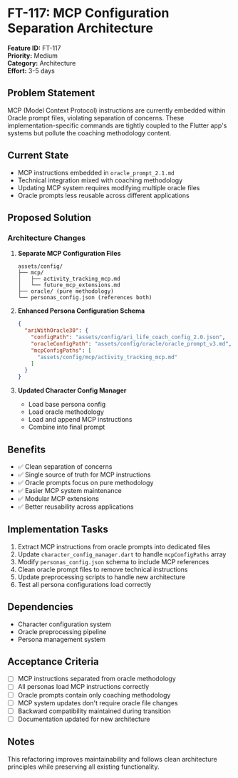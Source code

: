 # FT-117: MCP Configuration Separation Architecture

**Feature ID:** FT-117  
**Priority:** Medium  
**Category:** Architecture  
**Effort:** 3-5 days  

## Problem Statement

MCP (Model Context Protocol) instructions are currently embedded within Oracle prompt files, violating separation of concerns. These implementation-specific commands are tightly coupled to the Flutter app's systems but pollute the coaching methodology content.

## Current State

- MCP instructions embedded in `oracle_prompt_2.1.md`
- Technical integration mixed with coaching methodology
- Updating MCP system requires modifying multiple oracle files
- Oracle prompts less reusable across different applications

## Proposed Solution

### Architecture Changes

1. **Separate MCP Configuration Files**
   ```
   assets/config/
   ├── mcp/
   │   ├── activity_tracking_mcp.md
   │   └── future_mcp_extensions.md
   ├── oracle/ (pure methodology)
   └── personas_config.json (references both)
   ```

2. **Enhanced Persona Configuration Schema**
   ```json
   {
     "ariWithOracle30": {
       "configPath": "assets/config/ari_life_coach_config_2.0.json",
       "oracleConfigPath": "assets/config/oracle/oracle_prompt_v3.md",
       "mcpConfigPaths": [
         "assets/config/mcp/activity_tracking_mcp.md"
       ]
     }
   }
   ```

3. **Updated Character Config Manager**
   - Load base persona config
   - Load oracle methodology
   - Load and append MCP instructions
   - Combine into final prompt

## Benefits

- ✅ Clean separation of concerns
- ✅ Single source of truth for MCP instructions
- ✅ Oracle prompts focus on pure methodology
- ✅ Easier MCP system maintenance
- ✅ Modular MCP extensions
- ✅ Better reusability across applications

## Implementation Tasks

1. Extract MCP instructions from oracle prompts into dedicated files
2. Update `character_config_manager.dart` to handle `mcpConfigPaths` array
3. Modify `personas_config.json` schema to include MCP references
4. Clean oracle prompt files to remove technical instructions
5. Update preprocessing scripts to handle new architecture
6. Test all persona configurations load correctly

## Dependencies

- Character configuration system
- Oracle preprocessing pipeline
- Persona management system

## Acceptance Criteria

- [ ] MCP instructions separated from oracle methodology
- [ ] All personas load MCP instructions correctly
- [ ] Oracle prompts contain only coaching methodology
- [ ] MCP system updates don't require oracle file changes
- [ ] Backward compatibility maintained during transition
- [ ] Documentation updated for new architecture

## Notes

This refactoring improves maintainability and follows clean architecture principles while preserving all existing functionality.


